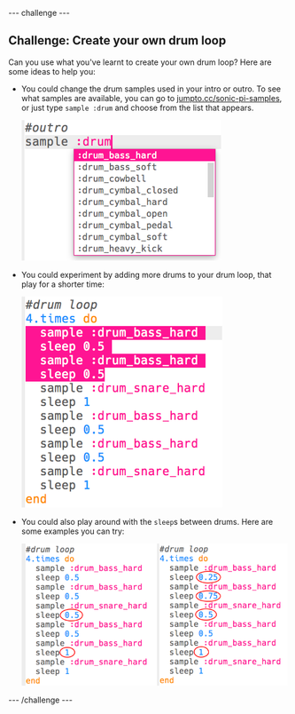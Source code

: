 \--- challenge \---

## Challenge: Create your own drum loop

Can you use what you've learnt to create your own drum loop? Here are some ideas to help you:

+ You could change the drum samples used in your intro or outro. To see what samples are available, you can go to [jumpto.cc/sonic-pi-samples](http://jumpto.cc/sonic-pi-samples), or just type `sample :drum` and choose from the list that appears.
    
    ![skærmbillede](images/drum-outro-challenge.png)

+ You could experiment by adding more drums to your drum loop, that play for a shorter time:
    
    ![skærmbillede](images/drum-beat-challenge-1.png)

+ You could also play around with the `sleep`s between drums. Here are some examples you can try:
    
    ![skærmbillede](images/drum-beat-challenge-2.png)

\--- /challenge \---